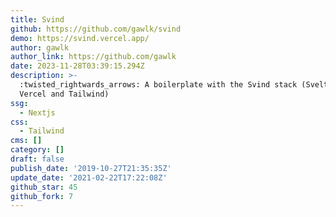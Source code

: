 ```yaml
---
title: Svind
github: https://github.com/gawlk/svind
demo: https://svind.vercel.app/
author: gawlk
author_link: https://github.com/gawlk
date: 2023-11-28T03:39:15.294Z
description: >-
  :twisted_rightwards_arrows: A boilerplate with the Svind stack (Svelte, Vite,
  Vercel and Tailwind)
ssg:
  - Nextjs
css:
  - Tailwind
cms: []
category: []
draft: false
publish_date: '2019-10-27T21:35:35Z'
update_date: '2021-02-22T17:22:08Z'
github_star: 45
github_fork: 7
---
```

